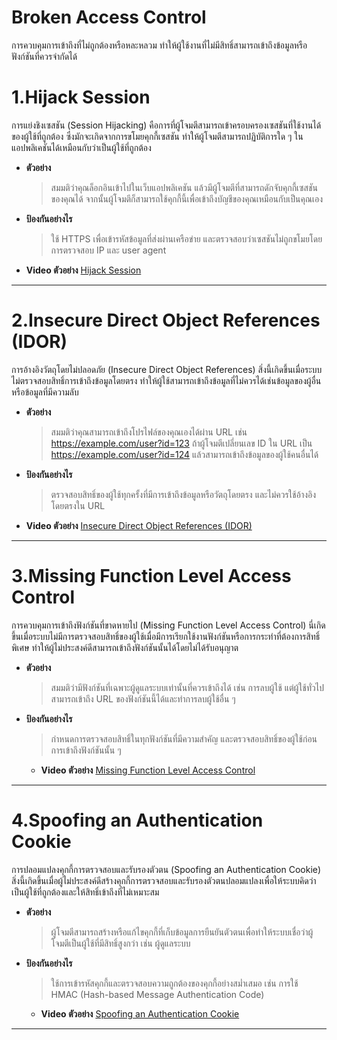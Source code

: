 # Broken Access Control

การควบคุมการเข้าถึงที่ไม่ถูกต้องหรือหละหลวม ทำให้ผู้ใช้งานที่ไม่มีสิทธิ์สามารถเข้าถึงข้อมูลหรือฟังก์ชันที่ควรจำกัดได้

# 1.Hijack Session

การแย่งชิงเซสชัน (Session Hijacking) คือการที่ผู้โจมตีสามารถเข้าครอบครองเซสชันที่ใช้งานได้ของผู้ใช้ที่ถูกต้อง ซึ่งมักจะเกิดจากการขโมยคุกกี้เซสชัน ทำให้ผู้โจมตีสามารถปฏิบัติการใด ๆ ในแอปพลิเคชันได้เหมือนกับว่าเป็นผู้ใช้ที่ถูกต้อง

  - **ตัวอย่าง**
    > สมมติว่าคุณล็อกอินเข้าไปในเว็บแอปพลิเคชัน แล้วมีผู้โจมตีที่สามารถดักจับคุกกี้เซสชันของคุณได้ จากนั้นผู้โจมตีก็สามารถใช้คุกกี้นี้เพื่อเข้าถึงบัญชีของคุณเหมือนกับเป็นคุณเอง

  - **ป้องกันอย่างไร**
    > ใช้ HTTPS เพื่อเข้ารหัสข้อมูลที่ส่งผ่านเครือข่าย และตรวจสอบว่าเซสชันไม่ถูกขโมยโดยการตรวจสอบ IP และ user agent

  - **Video ตัวอย่าง** [Hijack Session](https://youtu.be/YO8rsCMVUyY)
___

# 2.Insecure Direct Object References (IDOR)

การอ้างอิงวัตถุโดยไม่ปลอดภัย (Insecure Direct Object References) สิ่งนี้เกิดขึ้นเมื่อระบบไม่ตรวจสอบสิทธิ์การเข้าถึงข้อมูลโดยตรง ทำให้ผู้ใช้สามารถเข้าถึงข้อมูลที่ไม่ควรได้เช่นข้อมูลของผู้อื่นหรือข้อมูลที่มีความลับ

  - **ตัวอย่าง**
    > สมมติว่าคุณสามารถเข้าถึงโปรไฟล์ของคุณเองได้ผ่าน URL เช่น https://example.com/user?id=123 ถ้าผู้โจมตีเปลี่ยนเลข ID ใน URL เป็น https://example.com/user?id=124 แล้วสามารถเข้าถึงข้อมูลของผู้ใช้คนอื่นได้

  - **ป้องกันอย่างไร**
    > ตรวจสอบสิทธิ์ของผู้ใช้ทุกครั้งที่มีการเข้าถึงข้อมูลหรือวัตถุโดยตรง และไม่ควรใช้อ้างอิงโดยตรงใน URL

  - **Video ตัวอย่าง** [Insecure Direct Object References (IDOR)](https://youtu.be/8fMFLqbd0-Y)
    
___

# 3.Missing Function Level Access Control

การควบคุมการเข้าถึงฟังก์ชันที่ขาดหายไป (Missing Function Level Access Control) นี่เกิดขึ้นเมื่อระบบไม่มีการตรวจสอบสิทธิ์ของผู้ใช้เมื่อมีการเรียกใช้งานฟังก์ชันหรือการกระทำที่ต้องการสิทธิ์พิเศษ ทำให้ผู้ไม่ประสงค์ดีสามารถเข้าถึงฟังก์ชันนั้นได้โดยไม่ได้รับอนุญาต

  - **ตัวอย่าง**
    >สมมติว่ามีฟังก์ชันที่เฉพาะผู้ดูแลระบบเท่านั้นที่ควรเข้าถึงได้ เช่น การลบผู้ใช้ แต่ผู้ใช้ทั่วไปสามารถเข้าถึง URL ของฟังก์ชันนี้ได้และทำการลบผู้ใช้อื่น ๆ
    
  - **ป้องกันอย่างไร**
    > กำหนดการตรวจสอบสิทธิ์ในทุกฟังก์ชันที่มีความสำคัญ และตรวจสอบสิทธิ์ของผู้ใช้ก่อนการเข้าถึงฟังก์ชันนั้น ๆ
    
    - **Video ตัวอย่าง** [Missing Function Level Access Control](https://youtu.be/C-MTbhfXbgg)

___

# 4.Spoofing an Authentication Cookie

การปลอมแปลงคุกกี้การตรวจสอบและรับรองตัวตน (Spoofing an Authentication Cookie) สิ่งนี้เกิดขึ้นเมื่อผู้ไม่ประสงค์ดีสร้างคุกกี้การตรวจสอบและรับรองตัวตนปลอมแปลงเพื่อให้ระบบคิดว่าเป็นผู้ใช้ที่ถูกต้องและให้สิทธิ์เข้าถึงที่ไม่เหมาะสม

  - **ตัวอย่าง**
    > ผู้โจมตีสามารถสร้างหรือแก้ไขคุกกี้ที่เก็บข้อมูลการยืนยันตัวตนเพื่อทำให้ระบบเชื่อว่าผู้โจมตีเป็นผู้ใช้ที่มีสิทธิ์สูงกว่า เช่น ผู้ดูแลระบบ
    
  - **ป้องกันอย่างไร**
    > ใช้การเข้ารหัสคุกกี้และตรวจสอบความถูกต้องของคุกกี้อย่างสม่ำเสมอ เช่น การใช้ HMAC (Hash-based Message Authentication Code)
    
    - **Video ตัวอย่าง** [Spoofing an Authentication Cookie](https://youtu.be/-n4OmhUN3vA)
    
___
